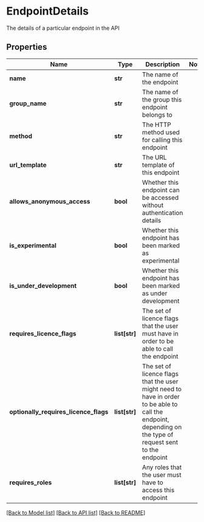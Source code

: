 # EndpointDetails

The details of a particular endpoint in the API
## Properties
Name | Type | Description | Notes
------------ | ------------- | ------------- | -------------
**name** | **str** | The name of the endpoint | 
**group_name** | **str** | The name of the group this endpoint belongs to | 
**method** | **str** | The HTTP method used for calling this endpoint | 
**url_template** | **str** | The URL template of this endpoint | 
**allows_anonymous_access** | **bool** | Whether this endpoint can be accessed without authentication details | 
**is_experimental** | **bool** | Whether this endpoint has been marked as experimental | 
**is_under_development** | **bool** | Whether this endpoint has been marked as under development | 
**requires_licence_flags** | **list[str]** | The set of licence flags that the user must have in order to be able to call the endpoint | 
**optionally_requires_licence_flags** | **list[str]** | The set of licence flags that the user might need to have in order to be able to call the endpoint, depending on the type of request sent to the endpoint | 
**requires_roles** | **list[str]** | Any roles that the user must have to access this endpoint | 

[[Back to Model list]](../README.md#documentation-for-models) [[Back to API list]](../README.md#documentation-for-api-endpoints) [[Back to README]](../README.md)


